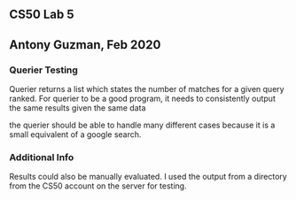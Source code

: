 ## CS50  Lab 5

## Antony Guzman, Feb 2020

### Querier Testing

Querier returns a list which states the number of matches for a given query ranked. For querier to be a good program, it needs to consistently output the same results given the same data


the querier should be able to handle many different cases because it is a small equivalent of a google search.


### Additional Info
Results could also be manually evaluated. I used the output from a directory from the CS50 account on the server for testing.